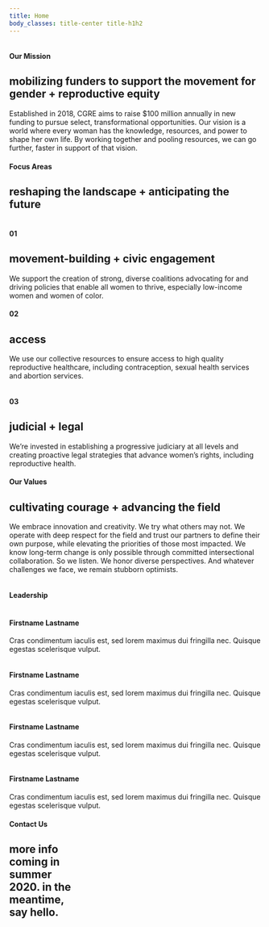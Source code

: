 ```yaml
---
title: Home
body_classes: title-center title-h1h2
---
```


<div class="page-block" id="mission">

  <div class="staggered-image">
    <img src="images/image-1.jpg" alt="">
  </div>
  <div class="staggered-image">
    <img src="images/image-2.jpg" alt="">
  </div>

  <h4>Our Mission</h4>
  <h2>mobilizing funders to support the movement for gender + reproductive equity</h2>

  <p>
    Established in 2018, CGRE aims  to raise $100 million annually in new funding to pursue select, transformational opportunities. Our vision is a world where every woman has the knowledge, resources, and power to shape her own life. By working together and pooling resources, we can go further, faster in support of that vision.
  </p>

</div>

<div class="page-block" id="focus-areas">

  <h4>Focus Areas</h4>
  <h2>reshaping the landscape + anticipating the future</h2>

  <div class="staggered-image">
    <img src="images/image-3.jpg" alt="">
  </div>

  <h4>01</h4>
  <h2>movement-building + civic engagement</h2>

  <p>
    We support the creation of strong, diverse coalitions advocating for and driving policies that enable all women to thrive, especially low-income women and women of color.
  </p>

  <h4>02</h4>
  <h2>access</h2>

  <p>
    We use our collective resources to ensure access to high quality reproductive healthcare, including contraception, sexual health services and abortion services.
  </p>

  <div class="staggered-image">
    <img src="images/image-4.jpg" alt="">
  </div>

  <div class="staggered-image">
    <img src="images/image-5.jpg" alt="">
  </div>

  <h4>03</h4>
  <h2>judicial + legal</h2>

  <p>
    We’re invested in establishing a progressive judiciary at all levels and creating proactive legal strategies that advance women’s rights, including reproductive health.
  </p>

</div>

<div class="page-block" id="values">

  <h4>Our Values</h4>
  <h2>cultivating courage + advancing the field</h2>

  <p>
    We embrace innovation and creativity. We try what others may not. We operate with deep respect for the field and trust our partners to define their own purpose, while elevating the priorities of those most impacted. We know long-term change is only possible through committed intersectional collaboration. So we listen. We honor diverse perspectives. And whatever challenges we face, we remain stubborn optimists.
  </p>

  <div class="staggered-image">
    <img src="images/image-6.jpg" alt="">
  </div>
  <div class="staggered-image">
    <img src="images/image-7.jpg" alt="">
  </div>

</div>

<div class="page-block" id="leadership">

  <h4>Leadership</h4>

  <div class="person">
    <img src="images/person-1.jpg" alt="">
    <h4>Firstname Lastname</h4>
    <p>
      Cras condimentum iaculis est, sed lorem maximus dui fringilla nec. Quisque egestas scelerisque vulput.
    </p>
  </div>

  <div class="person">
    <img src="images/person-2.jpg" alt="">
    <h4>Firstname Lastname</h4>
    <p>
      Cras condimentum iaculis est, sed lorem maximus dui fringilla nec. Quisque egestas scelerisque vulput.
    </p>
  </div>

  <div class="person">
    <img src="images/person-3.jpg" alt="">
    <h4>Firstname Lastname</h4>
    <p>
      Cras condimentum iaculis est, sed lorem maximus dui fringilla nec. Quisque egestas scelerisque vulput.
    </p>
  </div>

  <div class="person">
    <img src="images/person-4.jpg" alt="">
    <h4>Firstname Lastname</h4>
    <p>
      Cras condimentum iaculis est, sed lorem maximus dui fringilla nec. Quisque egestas scelerisque vulput.
    </p>
  </div>

</div>

<div class="page-block" id="contact">

  <h4>Contact Us</h4>
  <h2>
    more info<br>
    coming in<br>
    summer<br>
    2020. in the<br>
    meantime,<br>
    say hello.
  </h2>

</div>

